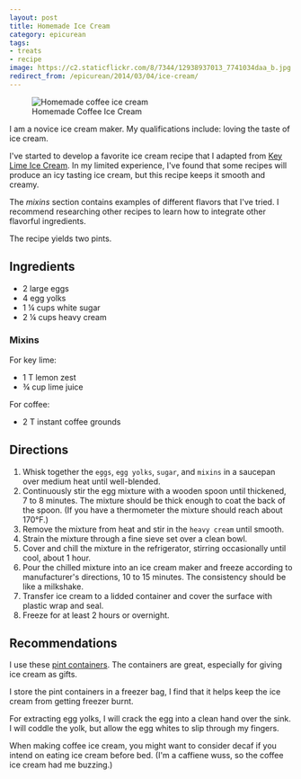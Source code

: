 ```yaml
---
layout: post
title: Homemade Ice Cream
category: epicurean
tags:
- treats
- recipe
image: https://c2.staticflickr.com/8/7344/12938937013_7741034daa_b.jpg
redirect_from: /epicurean/2014/03/04/ice-cream/
---
```


<figure>
<img src="https://c2.staticflickr.com/8/7344/12938937013_7741034daa_b.jpg" class="pop-out" alt="Homemade coffee ice cream">
<figcaption>Homemade Coffee Ice Cream</figcaption>
</figure>

I am a novice ice cream maker. My qualifications include: loving the taste of ice cream.

I've started to develop a favorite ice cream recipe that I adapted from [Key Lime Ice Cream](http://allrecipes.com/recipe/key-lime-ice-cream/). In my limited experience, I've found that some recipes will produce an icy tasting ice cream, but this recipe keeps it smooth and creamy.

The *mixins* section contains examples of different flavors that I've tried. I recommend researching other recipes to learn how to integrate other flavorful ingredients.

The recipe yields two pints.

## Ingredients

* 2 large eggs
* 4 egg yolks
* 1 &frac14; cups white sugar
* 2 &frac14; cups heavy cream

### Mixins

For key lime:

* 1 T lemon zest
* &frac34; cup lime juice

For coffee:

* 2 T instant coffee grounds

## Directions

1. Whisk together the `eggs`, `egg yolks`, `sugar`, and `mixins` in a saucepan over medium heat until well-blended.
2. Continuously stir the egg mixture with a wooden spoon until thickened, 7 to 8 minutes. The mixture should be thick enough to coat the back of the spoon. (If you have a thermometer the mixture should reach about 170&deg;F.)
3. Remove the mixture from heat and stir in the `heavy cream` until smooth.
4. Strain the mixture through a fine sieve set over a clean bowl.
5. Cover and chill the mixture in the refrigerator, stirring occasionally until cool, about 1 hour.
6. Pour the chilled mixture into an ice cream maker and freeze according to manufacturer's directions, 10 to 15 minutes. The consistency should be like a milkshake.
7. Transfer ice cream to a lidded container and cover the surface with plastic wrap and seal.
8. Freeze for at least 2 hours or overnight.

## Recommendations

I use these [pint containers](http://www.amazon.com/gp/product/B00381DIR0/ref=oh_details_o00_s00_i00?ie=UTF8&psc=1). The containers are great, especially for giving ice cream as gifts.

I store the pint containers in a freezer bag, I find that it helps keep the ice cream from getting freezer burnt.

For extracting egg yolks, I will crack the egg into a clean hand over the sink. I will coddle the yolk, but allow the egg whites to slip through my fingers.

When making coffee ice cream, you might want to consider decaf if you intend on eating ice cream before bed. (I'm a caffiene wuss, so the coffee ice cream had me buzzing.)